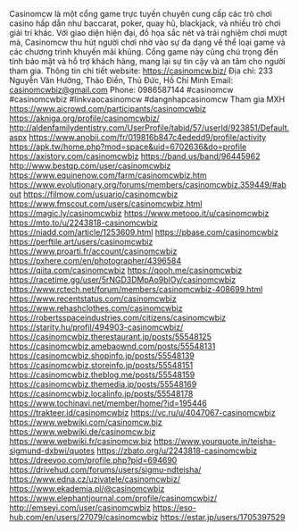 
Casinomcw là một cổng game trực tuyến chuyên cung cấp các trò chơi casino hấp dẫn như baccarat, poker, quay hũ, blackjack, và nhiều trò chơi giải trí khác. Với giao diện hiện đại, đồ họa sắc nét và trải nghiệm chơi mượt mà, Casinomcw thu hút người chơi nhờ vào sự đa dạng về thể loại game và các chương trình khuyến mãi khủng. Cổng game này cũng chú trọng đến tính bảo mật và hỗ trợ khách hàng, mang lại sự tin cậy và an tâm cho người tham gia.
Thông tin chi tiết
website: https://casinomcw.biz/
Địa chỉ: 233 Nguyễn Văn Hưởng, Thảo Điền, Thủ Đức, Hồ Chí Minh
Email: casinomcwbiz@gmail.com
Phone: 0986587144
#casinomcw #casinomcwbiz #linkvaocasinomcw #dangnhapcasinomcw
Tham gia MXH
https://www.aicrowd.com/participants/casinomcwbiz
https://akniga.org/profile/casinomcwbiz/
http://aldenfamilydentistry.com/UserProfile/tabid/57/userId/923851/Default.aspx
https://www.anobii.com/fr/019816b847c4ededd9/profile/activity
https://apk.tw/home.php?mod=space&uid=6702636&do=profile
https://axistory.com/casinomcwbiz
https://band.us/band/96445962
http://www.bestqp.com/user/casinomcwbiz
https://www.equinenow.com/farm/casinomcwbiz.htm
https://www.evolutionary.org/forums/members/casinomcwbiz.359449/#about
https://filmow.com/usuario/casinomcwbiz
https://www.fmscout.com/users/casinomcwbiz.html
https://magic.ly/casinomcwbiz
https://www.metooo.it/u/casinomcwbiz
https://mto.to/u/2243818-casinomcwbiz
https://niadd.com/article/1253609.html
https://pbase.com/casinomcwbiz
https://perftile.art/users/casinomcwbiz
https://www.proarti.fr/account/casinomcwbiz
https://pxhere.com/en/photographer/4396584
https://qiita.com/casinomcwbiz
https://qooh.me/casinomcwbiz
https://racetime.gg/user/5rNGD3DMpAo9blOy/casinomcwbiz
https://www.rctech.net/forum/members/casinomcwbiz-408699.html
https://www.recentstatus.com/casinomcwbiz
https://www.rehashclothes.com/casinomcwbiz
https://robertsspaceindustries.com/citizens/casinomcwbiz
https://starity.hu/profil/494903-casinomcwbiz/
https://casinomcwbiz.therestaurant.jp/posts/55548125
https://casinomcwbiz.amebaownd.com/posts/55548131
https://casinomcwbiz.shopinfo.jp/posts/55548139
https://casinomcwbiz.storeinfo.jp/posts/55548151
https://casinomcwbiz.theblog.me/posts/55548159
https://casinomcwbiz.themedia.jp/posts/55548169
https://casinomcwbiz.localinfo.jp/posts/55548178
https://www.tochinavi.net/member/home/?id=195446
https://trakteer.id/casinomcwbiz
https://vc.ru/u/4047067-casinomcwbiz
https://www.webwiki.com/casinomcw.biz
https://www.webwiki.de/casinomcw.biz
https://www.webwiki.fr/casinomcw.biz
https://www.yourquote.in/teisha-sigmund-dxbwi/quotes
https://zbato.org/u/2243818-casinomcwbiz
https://dreevoo.com/profile.php?pid=694690
https://drivehud.com/forums/users/sigmu-ndteisha/
https://www.edna.cz/uzivatele/casinomcwbiz/
https://www.ekademia.pl/@casinomcwbiz
https://www.elephantjournal.com/profile/casinomcwbiz/
http://emseyi.com/user/casinomcwbiz
https://eso-hub.com/en/users/27079/casinomcwbiz
https://estar.jp/users/1705397529




